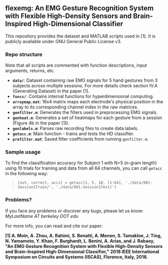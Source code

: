 ## flexemg: An EMG Gesture Recognition System with Flexible High-Density Sensors and Brain-Inspired High-Dimensional Classifier

This repository provides the dataset and MATLAB scripts used in [1]. It is publicly available under GNU General Public License v3.

### Repo structure
Note that all scripts are commented with function descriptions, input arguments, returns, etc.

- **`data/`**: Dataset containing raw EMG signals for 5 hand gestures from 3 subjects across multiple sessions. For more details check section IV.A (Generating Dataset) in the paper [1].
- **`funcs/`**: Contains internal functions for hyperdimensional computing.
- **`arraymap.mat`**: 16x4 matrix maps each electrode's physical position in the array to its corresponding channel index in the raw matrices.
- **`genfilter.m`**: Generates the filters used in preprocessing EMG signals.
- **`genheat.m`**: Generates a set of heatmaps for each gesture from a session (Figure 4b in the paper [1]).
- **`genlabels.m`**: Parses raw recording files to create data labels.
- **`getacc.m`**: Main function - trains and tests the HD classifier. 
- **`prefilter.mat`**: Saved filter coefficients from running `genfilter.m`.

### Sample usage

To find the classification accuracy for Subject 1 with N=5 (n-gram length) using 10 trials for training and data from all 64 channels, you can call `getacc` in the following way:

> `[out, correct, accs] = getacc(1, 5, 10, [1:64], './data/001-Session1Train/', './data/001-Session1Test/')`

### Problems?
If you face any problems or discover any bugs, please let us know: *MyLastName AT berkeley DOT edu*

For more info, you can read and cite our paper:

**[1] A. Moin, A. Zhou, A. Rahimi, S. Benatti, A. Menon, S. Tamakloe, J. Ting, N. Yamamoto, Y. Khan, F. Burghardt, L. Benini, A. Arias, and J. Rabaey, "An EMG Gesture Recognition System with Flexible High-Density Sensors and Brain-Inspired High-Dimensional Classifier," 2018 IEEE International Symposium on Circuits and Systems (ISCAS), Florence, Italy, 2018.**
